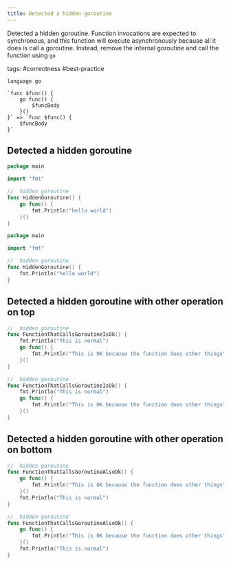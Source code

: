 ```yaml
---
title: Detected a hidden goroutine
---
```


Detected a hidden goroutine. Function invocations are expected to synchronous, and this function will execute asynchronously because all it does is call a goroutine. Instead, remove the internal goroutine and call the function using `go`

tags: #correctness #best-practice

```grit
language go

`func $func() { 
    go func() {
        $funcBody 
    }() 
}` => `func $func() { 
    $funcBody 
}`
```

## Detected a hidden goroutine

```go
package main

import "fmt"

//  hidden goroutine
func HiddenGoroutine() {
    go func() {
        fmt.Println("hello world")
    }()
}

```

```go
package main

import "fmt"

//  hidden goroutine
func HiddenGoroutine() { 
    fmt.Println("hello world") 
}

```

## Detected a hidden goroutine with other operation on top

```go
//  hidden goroutine
func FunctionThatCallsGoroutineIsOk() {
    fmt.Println("This is normal")
    go func() {
        fmt.Println("This is OK because the function does other things")
    }()
}
```

```go
//  hidden goroutine
func FunctionThatCallsGoroutineIsOk() {
    fmt.Println("This is normal")
    go func() {
        fmt.Println("This is OK because the function does other things")
    }()
}
```

## Detected a hidden goroutine with other operation on bottom
```go
//  hidden goroutine
func FunctionThatCallsGoroutineAlsoOk() {
    go func() {
        fmt.Println("This is OK because the function does other things")
    }()
    fmt.Println("This is normal")
}

```

```go
//  hidden goroutine
func FunctionThatCallsGoroutineAlsoOk() {
    go func() {
        fmt.Println("This is OK because the function does other things")
    }()
    fmt.Println("This is normal")
}

```